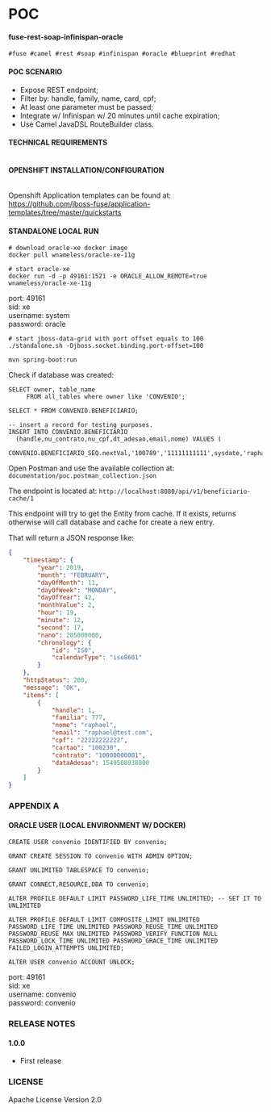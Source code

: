 # POC
#### fuse-rest-soap-infinispan-oracle

```
#fuse #camel #rest #soap #infinispan #oracle #blueprint #redhat
```
#### POC SCENARIO

- Expose REST endpoint;
- Filter by: handle, family, name, card, cpf;
- At least one parameter must be passed;
- Integrate w/ Infinispan w/ 20 minutes until cache expiration;
- Use Camel JavaDSL RouteBuilder class.


#### TECHNICAL REQUIREMENTS

```
```

#### OPENSHIFT INSTALLATION/CONFIGURATION

```
```

Openshift Application templates can be found at:<br>
https://github.com/jboss-fuse/application-templates/tree/master/quickstarts



#### STANDALONE LOCAL RUN

```
# download oracle-xe docker image
docker pull wnameless/oracle-xe-11g
```

```
# start oracle-xe
docker run -d -p 49161:1521 -e ORACLE_ALLOW_REMOTE=true wnameless/oracle-xe-11g
```
port: 49161<br>
sid: xe<br>
username: system<br>
password: oracle

```
# start jboss-data-grid with port offset equals to 100
./standalone.sh -Djboss.socket.binding.port-offset=100
```

```
mvn spring-boot:run
```

Check if database was created:

```
SELECT owner, table_name
     FROM all_tables where owner like 'CONVENIO';
   
SELECT * FROM CONVENIO.BENEFICIARIO;

-- insert a record for testing purposes.
INSERT INTO CONVENIO.BENEFICIARIO
  (handle,nu_contrato,nu_cpf,dt_adesao,email,nome) VALUES (
   CONVENIO.BENEFICIARIO_SEQ.nextVal,'100789','11111111111',sysdate,'raphael@test.com','raphael');
```

Open Postman and use the available collection at:
`documentation/poc.postman_collection.json`

The endpoint is located at:
`http://localhost:8080/api/v1/beneficiario-cache/1`

This endpoint will try to get the Entity<beneficiario> from cache.
If it exists, returns otherwise will call database and cache for create a new entry.

That will return a JSON response like:
```json
{
    "timestamp": {
        "year": 2019,
        "month": "FEBRUARY",
        "dayOfMonth": 11,
        "dayOfWeek": "MONDAY",
        "dayOfYear": 42,
        "monthValue": 2,
        "hour": 19,
        "minute": 12,
        "second": 17,
        "nano": 205000000,
        "chronology": {
            "id": "ISO",
            "calendarType": "iso8601"
        }
    },
    "httpStatus": 200,
    "message": "OK",
    "items": [
        {
            "handle": 1,
            "familia": 777,
            "nome": "raphael",
            "email": "raphael@test.com",
            "cpf": "22222222222",
            "cartao": "100230",
            "contrato": "10000000001",
            "dataAdesao": 1549508938000
        }
    ]
}
```

### APPENDIX A
#### ORACLE USER (LOCAL ENVIRONMENT W/ DOCKER)

```
CREATE USER convenio IDENTIFIED BY convenio;

GRANT CREATE SESSION TO convenio WITH ADMIN OPTION;

GRANT UNLIMITED TABLESPACE TO convenio;

GRANT CONNECT,RESOURCE,DBA TO convenio;

ALTER PROFILE DEFAULT LIMIT PASSWORD_LIFE_TIME UNLIMITED; -- SET IT TO UNLIMITED

ALTER PROFILE DEFAULT LIMIT COMPOSITE_LIMIT UNLIMITED PASSWORD_LIFE_TIME UNLIMITED PASSWORD_REUSE_TIME UNLIMITED PASSWORD_REUSE_MAX UNLIMITED PASSWORD_VERIFY_FUNCTION NULL PASSWORD_LOCK_TIME UNLIMITED PASSWORD_GRACE_TIME UNLIMITED FAILED_LOGIN_ATTEMPTS UNLIMITED;

ALTER USER convenio ACCOUNT UNLOCK;
```

port: 49161<br>
sid: xe<br>
username: convenio<br>
password: convenio<br>

### RELEASE NOTES

#### 1.0.0
 - First release
 

### LICENSE

Apache License Version 2.0